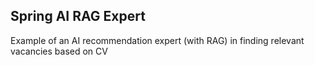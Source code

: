## Spring AI RAG Expert

Example of an AI recommendation expert (with RAG) in finding relevant vacancies based on CV
